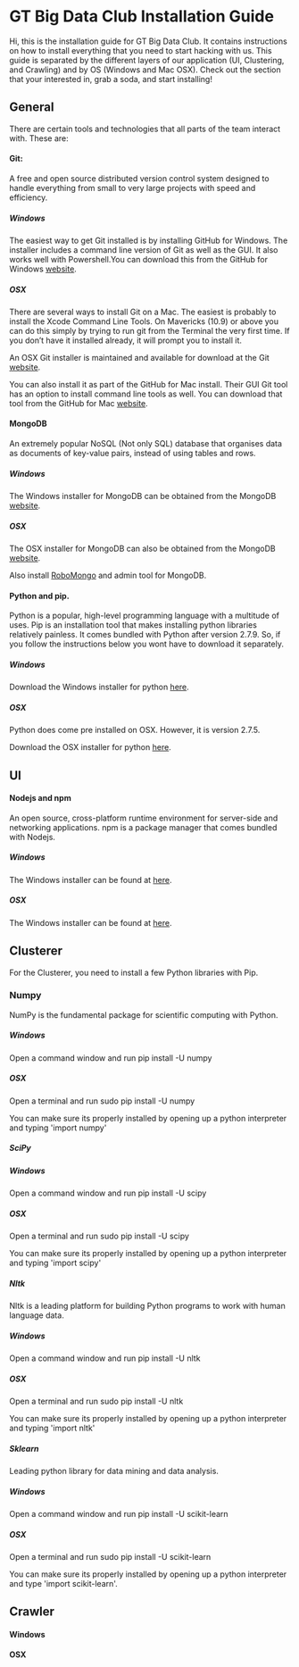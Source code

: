 GT Big Data Club Installation Guide
===================================

Hi, this is the installation guide for GT Big Data Club. It contains instructions on how to install everything that you need to start hacking with us. This guide is separated by the different layers of our application (UI, Clustering, and Crawling) and by OS (Windows and Mac OSX). Check out the section that your interested in, grab a soda, and start installing!


General
-------
There are certain tools and technologies that all parts of the team interact with. These are:

#### Git:
A free and open source distributed version control system designed to handle everything from small to very large projects with speed and efficiency.

##### Windows
The easiest way to get Git installed is by installing GitHub for Windows. The installer includes a command line version of Git as well as the GUI. It also works well with Powershell.You can download this from the GitHub for Windows [website](http://windows.github.com).


##### OSX
There are several ways to install Git on a Mac. The easiest is probably to install the Xcode Command Line Tools. On Mavericks (10.9) or above you can do this simply by trying to run git from the Terminal the very first time. If you don’t have it installed already, it will prompt you to install it.

An OSX Git installer is maintained and available for download at the Git [website](http://git-scm.com/download/mac).

You can also install it as part of the GitHub for Mac install. Their GUI Git tool has an option to install command line tools as well. You can download that tool from the GitHub for Mac [website](http://mac.github.com).

#### MongoDB
An extremely popular NoSQL (Not only SQL) database that organises data as documents of key-value pairs, instead of using tables and rows.

##### Windows
The Windows installer for MongoDB can be obtained from the MongoDB [website](https://www.mongodb.org/downloads).

##### OSX
The OSX installer for MongoDB can  also be obtained from the MongoDB [website](https://www.mongodb.org/downloads).

Also install [RoboMongo](http://robomongo.org/) and admin tool for MongoDB. 

#### Python and pip.
Python is a popular, high-level programming language with a multitude of uses. Pip is an installation tool that makes installing python libraries relatively painless. It comes bundled with Python after version 2.7.9. So, if you follow the instructions below you wont have to download it separately.

##### Windows
Download the Windows installer for python [here](https://www.python.org/downloads/release/python-2710/). 

##### OSX
Python does come pre installed on OSX. However, it is version 2.7.5.

Download the OSX installer for python [here](https://www.python.org/downloads/release/python-2710/).

UI
---

#### Nodejs and npm
An open source, cross-platform runtime environment for server-side and networking applications. npm is a package manager that comes bundled with Nodejs.

##### Windows
The Windows installer can be found at [here](https://nodejs.org/download/).

##### OSX
The Windows installer can be found at [here](https://nodejs.org/download/).

Clusterer
---------
For the Clusterer, you need to install a few Python libraries with Pip.

### Numpy
NumPy is the fundamental package for scientific computing with Python.

##### Windows
Open a command window and run 	pip install -U numpy

##### OSX
Open a terminal and run sudo pip install -U numpy

You can make sure its properly installed by opening up a python interpreter and typing 'import numpy'

##### SciPy

##### Windows
Open a command window and run 	pip install -U scipy

##### OSX
Open a terminal and run sudo pip install -U scipy

You can make sure its properly installed by opening up a python interpreter and typing 'import scipy'

##### Nltk
Nltk is a leading platform for building Python programs to work with human language data.

##### Windows
Open a command window and run pip install -U nltk

##### OSX
Open a terminal and run sudo pip install -U nltk

You can make sure its properly installed by opening up a python interpreter and typing 'import nltk'

##### Sklearn
Leading python library for data mining and data analysis.

##### Windows
Open a command window and run pip install -U scikit-learn

##### OSX
Open a terminal and run sudo pip install -U scikit-learn

You can make sure its properly installed by opening up a python interpreter and type 'import scikit-learn'.


Crawler
--------
#### Windows

#### OSX

